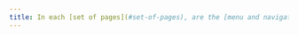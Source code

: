 ```yaml
---
title: In each [set of pages](#set-of-pages), are the [menu and navigation bars](#menu-and-navigation-bar) always in the same place (except in special cases)?
---
```

